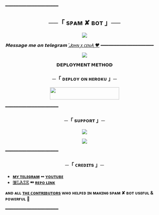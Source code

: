━━━━━━━━━━━━━━━━━━━━

<h2 align="center">
    ──「 sᴘᴀᴍ ✘ ʙᴏᴛ 」──
</h2>

<p align="center">
  <img src="https://te.legra.ph/file/f13f31192e552e8666bd5.jpg">
</p>

_𝗠𝗲𝘀𝘀𝗮𝗴𝗲 𝗺𝗲 𝗼𝗻 𝘁𝗲𝗹𝗲𝗴𝗿𝗮𝗺 [ ˹Ꭻᴏʜɴ ꭙ ᴄᴇɴᎪ˼❤️](https://t.me/john_cena0011)_
━━━━━━━━━━━━━━━━━━━━

<p align="center">
  <img src="https://te.legra.ph/file/ad4762b9906450e728074.jpg">
</p>

<p align="center">
<b>𝗗𝗘𝗣𝗟𝗢𝗬𝗠𝗘𝗡𝗧 𝗠𝗘𝗧𝗛𝗢𝗗</b>
</p>

<h3 align="center">
    ─「 ᴅᴇᴩʟᴏʏ ᴏɴ ʜᴇʀᴏᴋᴜ 」─
</h3>

<p align="center"><a href="https://dashboard.heroku.com/new?template=https://github.com/Shivam892483/Wordgame"> <img src="https://img.shields.io/badge/Deploy%20On%20Heroku-black?style=for-the-badge&logo=heroku" width="220" height="38.45"/></a></p>

</details>
━━━━━━━━━━━━━━━━━━━━

<h3 align="center">
    ─「 sᴜᴩᴩᴏʀᴛ 」─
</h3>

<p align="center">
<a href="https://telegram.me/Angel_XHome"><img src="https://img.shields.io/badge/-Support%20Group-blue.svg?style=for-the-badge&logo=Telegram"></a>
</p>
<p align="center">
<a href="https://telegram.me/Earning_with_shivam_official"><img src="https://img.shields.io/badge/-Support%20Channel-blue.svg?style=for-the-badge&logo=Telegram"></a>
</p>

━━━━━━━━━━━━━━━━━━━━

<h3 align="center">
    ─「 ᴄʀᴇᴅɪᴛs 」─
</h3>

- <b>[ᴍʏ ᴛᴇʟᴇɢʀᴀᴍ](http://t.me/shivam_jaiswal001)  ➻  [ ʏᴏᴜᴛᴜʙᴇ](https://youtube.com/@Shivam_jaiswal001) </b>
- <b>[🇧𝙻𝙰𝚉𝙴](http://t.me/GitExpert)  ➻  [ ʀᴇᴘᴏ ʟɪɴᴋ](https://github.com/Team-Deadly/DEADLY-SPAMBOT) </b>



 <b>ᴀɴᴅ ᴀʟʟ [ᴛʜᴇ ᴄᴏɴᴛʀɪʙᴜᴛᴏʀs](https://github.com/Shivam892483/spambot/graphs/contributors) ᴡʜᴏ ʜᴇʟᴩᴇᴅ ɪɴ ᴍᴀᴋɪɴɢ sᴘᴀᴍ ✘ ʙᴏᴛ ᴜsᴇғᴜʟ & ᴩᴏᴡᴇʀғᴜʟ 🖤 </b>

━━━━━━━━━━━━━━━━━━━━

